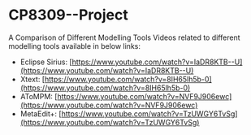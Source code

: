 # CP8309--Project
A Comparison of Different Modelling Tools
Videos related to different modelling tools available in below links:

- Eclipse Sirius: [https://www.youtube.com/watch?v=IaDR8KTB--U](https://www.youtube.com/watch?v=IaDR8KTB--U)
- Xtext: [https://www.youtube.com/watch?v=8IH65lh5b-0](https://www.youtube.com/watch?v=8IH65lh5b-0)
- AToMPM: [https://www.youtube.com/watch?v=NVF9J906ewc](https://www.youtube.com/watch?v=NVF9J906ewc)
- MetaEdit+: [https://www.youtube.com/watch?v=TzUWGY6TvSg](https://www.youtube.com/watch?v=TzUWGY6TvSg)
